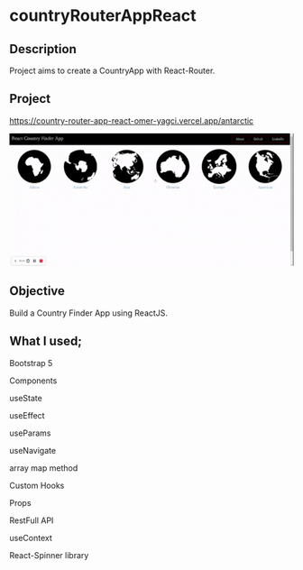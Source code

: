 
# countryRouterAppReact

## Description

Project aims to create a CountryApp with React-Router.

## Project
https://country-router-app-react-omer-yagci.vercel.app/antarctic

![Form](router-app.gif)

## Objective
Build a Country Finder App using ReactJS.

## What I used;

Bootstrap 5

Components

useState

useEffect

useParams

useNavigate

array map method

Custom Hooks

Props

RestFull API

useContext

React-Spinner library


